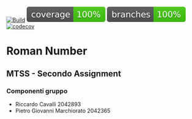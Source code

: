 [![Build](https://github.com/Rikicavaz77/MTSS-Assignment-2/actions/workflows/build.yml/badge.svg)](https://github.com/Rikicavaz77/MTSS-Assignment-2/actions/workflows/build.yml)
![coverage](.github/badges/jacoco.svg)
![branches_coverage](.github/badges/branches.svg)
[![codecov](https://codecov.io/gh/Rikicavaz77/MTSS-Assignment-2/branch/master/graph/badge.svg?token=1uY2O0WMU9)](https://codecov.io/gh/Rikicavaz77/MTSS-Assignment-2)

# Roman Number

## MTSS - Secondo Assignment
### Componenti gruppo
- Riccardo Cavalli 2042893
- Pietro Giovanni Marchiorato 2042365